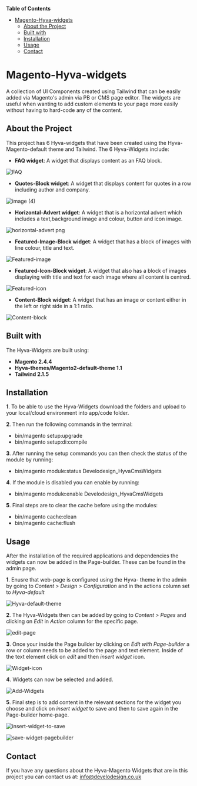 <!-- START doctoc generated TOC please keep comment here to allow auto update -->



<!-- DON'T EDIT THIS SECTION, INSTEAD RE-RUN doctoc TO UPDATE -->

**Table of Contents**

- [Magento-Hyva-widgets](#magento-hyva-widgets)
   - [About the Project](#about-the-project)
   - [Built with](#built-with)
   - [Installation](#installation)
   - [Usage](#usage)
   - [Contact](#contact)

<!-- END doctoc generated TOC please keep comment here to allow auto update -->

# Magento-Hyva-widgets

A collection of UI Components created using Tailwind that can be easily added via Magento's admin via PB or CMS page editor. The widgets are useful when wanting to add custom elements to your page more easily without having to hard-code any of the content.

## About the Project

This project has 6 Hyva-widgets that have been created using the Hyva-Magento-default theme and Tailwind. The 6 Hyva-Widgets include:

* **FAQ widget**: A widget that displays content as an FAQ block.

![FAQ](https://user-images.githubusercontent.com/102522996/227517293-36937211-70d3-460a-bc1b-45f646abdcb6.png)

* **Quotes-Block widget**: A widget that displays content for quotes in a row including author and company.

![image (4)](https://user-images.githubusercontent.com/102522996/227515281-268138ed-0b1f-4e85-bd20-b302bb0ce4b6.png)

* **Horizontal-Advert widget**: A widget that is a horizontal advert which includes a text,background image and colour, button and icon image.

![horizontal-advert png](https://user-images.githubusercontent.com/102522996/227517885-74e406e2-01d6-419a-9639-a336016a1528.png)

* **Featured-Image-Block widget**: A widget that has a block of images with line colour, title and text.

![Featured-image](https://user-images.githubusercontent.com/102522996/227517860-403e5bce-46de-48da-80de-f9cd518ccef3.png)

* **Featured-Icon-Block widget**: A widget that also has a block of images displaying with title and text for each image where all content is centred.

![Featured-icon](https://user-images.githubusercontent.com/102522996/227517842-6c634798-acf1-488f-bb30-61d561abcc25.png)

* **Content-Block widget**: A widget that has an image or content either in the left or right side in a 1:1 ratio.

![Content-block](https://user-images.githubusercontent.com/102522996/227517817-31bde2a9-4fcb-4a5d-9bff-d9372d753664.png)

## Built with

The Hyva-Widgets are built using:

* **Magento 2.4.4**
* **Hyva-themes/Magento2-default-theme 1.1**
* **Tailwind 2.1.5**

## Installation

**1**. To be able to use the Hyva-Widgets download the folders and upload to your local/cloud environment into app/code folder.

**2**. Then run the following commands in the terminal:  
  * bin/magento setup:upgrade
  * bin/magento setup:di:compile

**3**. After running the setup commands you can then check the status of the module by running:
* bin/magento module:status Develodesign_HyvaCmsWidgets

**4**. If the module is disabled  you can enable by running:
  * bin/magento module:enable Develodesign_HyvaCmsWidgets

**5**. Final steps are to clear the cache before using the modules:
 * bin/magento cache:clean
 * bin/magento cache:flush

## Usage

After the installation of the required applications and dependencies the widgets can now be added in the Page-builder. These can be found in the admin page.

**1**. Enusre that web-page is configured using the Hyva- theme in the admin by going to *Content > Design > Configuration* and in the actions column set to *Hyva-default*

![Hyva-default-theme](https://user-images.githubusercontent.com/102522996/227527077-a40043ff-99df-410e-83b0-4f184d67d03a.png)

**2**. The Hyva-Widgets then can be added by going to *Content > Pages* and clicking on *Edit* in *Action* column for the specific page.

![edit-page](https://user-images.githubusercontent.com/102522996/227529543-ac8bcf3e-5715-4ad1-a0b7-652d7d4efbef.png)

**3**. Once your inside the Page builder by clicking on *Edit with Page-builder* a row or column needs to be added to the page and text element. Inside of the text element click on *edit* and then *insert widget* icon.

![Widget-icon](https://user-images.githubusercontent.com/102522996/227531396-636fece9-9c1c-43cf-9c69-ef75448d77af.png)

**4**. Widgets can now be selected and added.

![Add-Widgets](https://user-images.githubusercontent.com/102522996/227548778-e6b12fc1-ac9d-490c-ad4c-e67033a0779a.png)

**5**. Final step is to add content in the relevant sections for the widget you choose and click on *insert widget* to save and then to save again in the Page-builder home-page.

![insert-widget-to-save](https://user-images.githubusercontent.com/102522996/227553803-f723d40a-712b-433c-8691-73c87e72e4ca.png)

![save-widget-pagebuilder](https://user-images.githubusercontent.com/102522996/227554098-3a3e4502-fb21-4fe7-9923-3fc75bdabbb5.png)

## Contact

If you have any questions about the Hyva-Magento Widgets that are in this project you can contact us at: info@develodesign.co.uk
